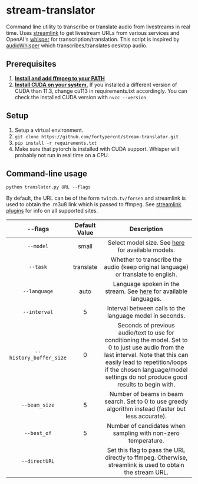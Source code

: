 # stream-translator
Command line utility to transcribe or translate audio from livestreams in real time. Uses [streamlink](https://github.com/streamlink/streamlink) to 
get livestream URLs from various services and OpenAI's [whisper](https://github.com/openai/whisper) for transcription/translation.
This script is inspired by [audioWhisper](https://github.com/Awexander/audioWhisper) which transcribes/translates desktop audio.

## Prerequisites

1. [**Install and add ffmpeg to your PATH**](https://www.thewindowsclub.com/how-to-install-ffmpeg-on-windows-10#:~:text=Click%20New%20and%20type%20the,Click%20OK%20to%20apply%20changes.)
2. [**Install CUDA on your system.**](https://developer.nvidia.com/cuda-downloads) If you installed a different version of CUDA than 11.3,
 change cu113 in requirements.txt accordingly. You can check the installed CUDA version with ```nvcc --version```.

## Setup

1. Setup a virtual environment.
2. ```git clone https://github.com/fortypercnt/stream-translator.git```
3. ```pip install -r requirements.txt```
4. Make sure that pytorch is installed with CUDA support. Whisper will probably not run in real time on a CPU.

## Command-line usage

```python translator.py URL --flags```

By default, the URL can be of the form ```twitch.tv/forsen``` and streamlink is used to obtain the .m3u8 link which is passed to ffmpeg.
See [streamlink plugins](https://streamlink.github.io/plugins.html) for info on all supported sites.

|         --flags         | Default Value |                                                                                                                         Description                                                                                                                         |
|:-----------------------:|:-------------:|:-----------------------------------------------------------------------------------------------------------------------------------------------------------------------------------------------------------------------------------------------------------:|
|        `--model`        |     small     |                                                                    Select model size. See [here](https://github.com/openai/whisper#available-models-and-languages) for available models.                                                                    |
|        `--task`         |   translate   |                                                                                      Whether to transcribe the audio (keep original language) or translate to english.                                                                                      |
|      `--language`       |     auto      |                                                            Language spoken in the stream. See [here](https://github.com/openai/whisper#available-models-and-languages) for available languages.                                                             |
|      `--interval`       |       5       |                                                                                                  Interval between calls to the language model in seconds.                                                                                                   |
| `--history_buffer_size` |       0       |  Seconds of previous audio/text to use for conditioning the model. Set to 0 to just use audio from the last interval. Note that this can easily lead to repetition/loops if the chosen language/model settings do not produce good results to begin with.   |
|      `--beam_size`      |       5       |                                                                            Number of beams in beam search. Set to 0 to use greedy algorithm instead (faster but less accurate).                                                                             |
|       `--best_of`       |       5       |                                                                                                Number of candidates when sampling with non-zero temperature.                                                                                                |
|      `--directURL`      |               |                                                                          Set this flag to pass the URL directly to ffmpeg. Otherwise, streamlink is used to obtain the stream URL.                                                                          |
